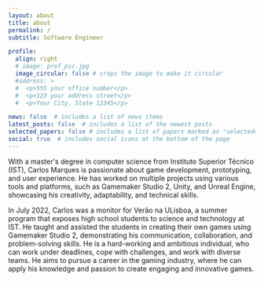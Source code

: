 ```yaml
---
layout: about
title: about
permalink: /
subtitle: Software Engineer

profile:
  align: right
  # image: prof_pic.jpg
  image_circular: false # crops the image to make it circular
  #address: >
  #  <p>555 your office number</p>
  #  <p>123 your address street</p>
  #  <p>Your City, State 12345</p>

news: false  # includes a list of news items
latest_posts: false  # includes a list of the newest posts
selected_papers: false # includes a list of papers marked as "selected={true}"
social: true  # includes social icons at the bottom of the page
---
```


With a master's degree in computer science from Instituto Superior Técnico (IST), Carlos Marques is passionate about game development, prototyping, and user experience. He has worked on multiple projects using various tools and platforms, such as Gamemaker Studio 2, Unity, and Unreal Engine, showcasing his creativity, adaptability, and technical skills.

In July 2022, Carlos was a monitor for Verão na ULisboa, a summer program that exposes high school students to science and technology at IST. He taught and assisted the students in creating their own games using Gamemaker Studio 2, demonstrating his communication, collaboration, and problem-solving skills. He is a hard-working and ambitious individual, who can work under deadlines, cope with challenges, and work with diverse teams. He aims to pursue a career in the gaming industry, where he can apply his knowledge and passion to create engaging and innovative games.

